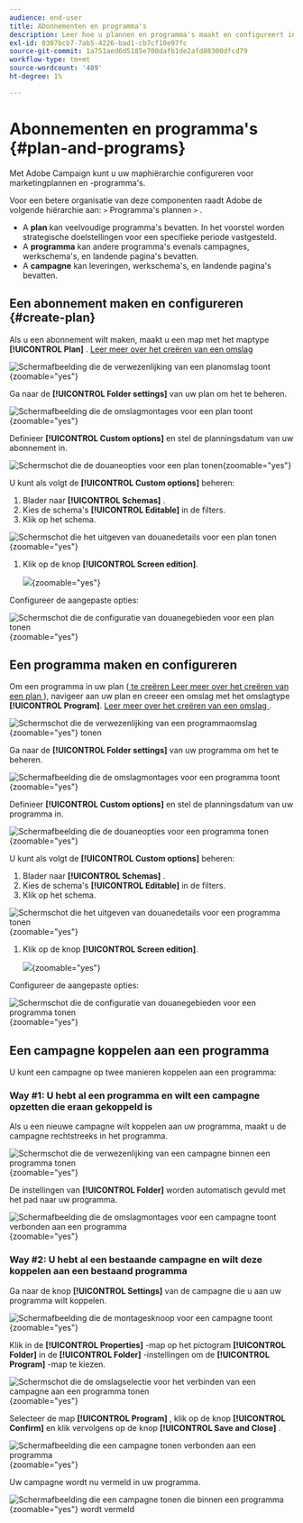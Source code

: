 ```yaml
---
audience: end-user
title: Abonnementen en programma's
description: Leer hoe u plannen en programma's maakt en configureert in Adobe Campaign
exl-id: 0307bcb7-7ab5-4226-bad1-cb7cf10e97fc
source-git-commit: 1a751aed6d5185e700dafb1de2afd88300dfcd79
workflow-type: tm+mt
source-wordcount: '489'
ht-degree: 1%

---
```


# Abonnementen en programma&#39;s {#plan-and-programs}

Met Adobe Campaign kunt u uw maphiërarchie configureren voor marketingplannen en -programma&#39;s.

Voor een betere organisatie van deze componenten raadt Adobe de volgende hiërarchie aan: `>` Programma&#39;s plannen `>` .

* A **plan** kan veelvoudige programma&#39;s bevatten. In het voorstel worden strategische doelstellingen voor een specifieke periode vastgesteld.
* A **programma** kan andere programma&#39;s evenals campagnes, werkschema&#39;s, en landende pagina&#39;s bevatten.
* A **campagne** kan leveringen, werkschema&#39;s, en landende pagina&#39;s bevatten.

## Een abonnement maken en configureren {#create-plan}

Als u een abonnement wilt maken, maakt u een map met het maptype **[!UICONTROL Plan]** . [ Leer meer over het creëren van een omslag ](../get-started/work-with-folders.md)

![ Schermafbeelding die de verwezenlijking van een planomslag toont ](assets/plan_create.png){zoomable="yes"}

Ga naar de **[!UICONTROL Folder settings]** van uw plan om het te beheren.

![ Schermafbeelding die de omslagmontages voor een plan toont ](assets/plan_settings.png){zoomable="yes"}

Definieer **[!UICONTROL Custom options]** en stel de planningsdatum van uw abonnement in.

![ Schermschot die de douaneopties voor een plan tonen ](assets/plan_options.png){zoomable="yes"}

U kunt als volgt de **[!UICONTROL Custom options]** beheren:

1. Blader naar **[!UICONTROL Schemas]** .
1. Kies de schema&#39;s **[!UICONTROL Editable]** in de filters.
1. Klik op het schema.

![ Schermschot die het uitgeven van douanedetails voor een plan tonen ](assets/plan_edit.png){zoomable="yes"}

1. Klik op de knop **[!UICONTROL Screen edition]**.

   ![](assets/plan_edit2.png){zoomable="yes"}

Configureer de aangepaste opties:

![ Schermschot die de configuratie van douanegebieden voor een plan tonen ](assets/plan_customfields.png){zoomable="yes"}

## Een programma maken en configureren

Om een programma in uw plan ([ te creëren Leer meer over het creëren van een plan ](#create-plan)), navigeer aan uw plan en creeer een omslag met het omslagtype **[!UICONTROL Program]**. [ Leer meer over het creëren van een omslag ](../get-started/work-with-folders.md).

![ Schermschot die de verwezenlijking van een programmaomslag ](assets/program_create.png){zoomable="yes"} tonen

Ga naar de **[!UICONTROL Folder settings]** van uw programma om het te beheren.

![ Schermafbeelding die de omslagmontages voor een programma toont ](assets/program_settings.png){zoomable="yes"}

Definieer **[!UICONTROL Custom options]** en stel de planningsdatum van uw programma in.

![ Schermafbeelding die de douaneopties voor een programma tonen ](assets/program_options.png){zoomable="yes"}

U kunt als volgt de **[!UICONTROL Custom options]** beheren:

1. Blader naar **[!UICONTROL Schemas]** .
1. Kies de schema&#39;s **[!UICONTROL Editable]** in de filters.
1. Klik op het schema.

![ Schermschot die het uitgeven van douanedetails voor een programma tonen ](assets/program_edit.png){zoomable="yes"}

1. Klik op de knop **[!UICONTROL Screen edition]**.

   ![](assets/program_edit2.png){zoomable="yes"}

Configureer de aangepaste opties:

![ Schermschot die de configuratie van douanegebieden voor een programma tonen ](assets/program_customfields.png){zoomable="yes"}

## Een campagne koppelen aan een programma

U kunt een campagne op twee manieren koppelen aan een programma:

### Way #1: U hebt al een programma en wilt een campagne opzetten die eraan gekoppeld is

Als u een nieuwe campagne wilt koppelen aan uw programma, maakt u de campagne rechtstreeks in het programma.

![ Schermschot die de verwezenlijking van een campagne binnen een programma tonen ](assets/program_campaign_create.png){zoomable="yes"}

De instellingen van **[!UICONTROL Folder]** worden automatisch gevuld met het pad naar uw programma.

![ Schermafbeelding die de omslagmontages voor een campagne toont verbonden aan een programma ](assets/program_campaign_folder.png){zoomable="yes"}

### Way #2: U hebt al een bestaande campagne en wilt deze koppelen aan een bestaand programma

Ga naar de knop **[!UICONTROL Settings]** van de campagne die u aan uw programma wilt koppelen.

![ Schermafbeelding die de montagesknoop voor een campagne toont ](assets/campaign_settings.png){zoomable="yes"}

Klik in de **[!UICONTROL Properties]** -map op het pictogram **[!UICONTROL Folder]** in de **[!UICONTROL Folder]** -instellingen om de **[!UICONTROL Program]** -map te kiezen.

![ Schermschot die de omslagselectie voor het verbinden van een campagne aan een programma tonen ](assets/campaign_folder.png){zoomable="yes"}

Selecteer de map **[!UICONTROL Program]** , klik op de knop **[!UICONTROL Confirm]** en klik vervolgens op de knop **[!UICONTROL Save and Close]** .

![ Schermafbeelding die een campagne tonen verbonden aan een programma ](assets/campaign_linked.png){zoomable="yes"}

Uw campagne wordt nu vermeld in uw programma.

![ Schermafbeelding die een campagne tonen die binnen een programma ](assets/campaign_in_program.png){zoomable="yes"} wordt vermeld